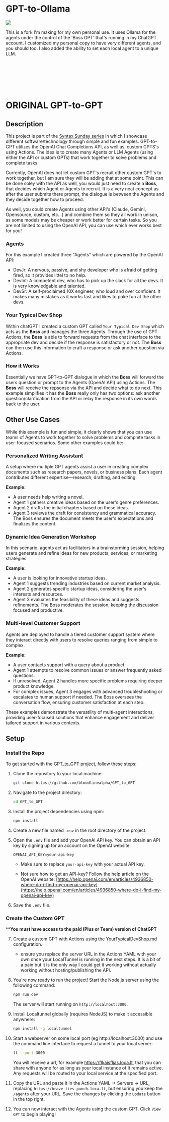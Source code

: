 # GPT-to-Ollama

<img src="https://2acrestudios.com/wp-content/uploads/2024/05/8pqr85.jpg" />

This is a fork I'm making for my own personal use. It uses Ollama for the agents under the control of the 'Boss GPT' that's running in my ChatGPT account. I customized my personal copy to have very different agents, and you should too. I also added the ability to set each local agent to a unique LLM.


<br /><br /><br /><br /><br />
# ORIGINAL GPT-to-GPT

## Description

This project is part of the [Syntax Sunday series](https://blog.bloodlinealpha.com/) in which I showcase different software/technology through simple and fun examples. GPT-to-GPT utilizes the OpenAI Chat Completions API, as well as, custom GPTS's using Actions. The idea is to create many Agents or LLM Agents (using either the API or custom GPTs) that work together to solve problems and complete tasks.

Currently, OpenAI does not let custom GPT's recruit other custom GPT's to work together, but I am sure they will be adding that at some point. This can be done soley with the API as well, you would just need to create a **Boss**, that decides which Agent or Agents to recruit. It is a very neat concept as after the user submits there prompt, the dialogue is between the Agents and they decide together how to proceed. 

As well, you could create Agents using other API's (Claude, Gemini, Opensource, custom, etc...) and combine them so they all work in unison, as some models may be cheaper or work better for certain tasks. So you are not limited to using the OpenAI API, you can use which ever works best for you!

### Agents
For this example I created three "Agents" which are powered by the OpenAI API:
- DevJr: A nervous, passive, and shy developer who is afraid of getting fired, so it provides littel to no help.
- DevInt: A competent dev, who has to pick up the slack for all the devs. It is very knowledgable and talented.
- DevSr: A self-proclaimed 10X engineer, who loud and over confident. It makes many mistakes as it works fast and likes to poke fun at the other devs.

### Your Typical Dev Shop
Within chatGPT I created a custom GPT called `Your Typical Dev Shop` which acts as the **Boss** and manages the three Agents. Through the use of GPT Actions, the **Boss** is able to forward requests from the chat interface to the appropriate dev and decide if the response is satisfactory or not. The **Boss** can then use this information to craft a response or ask another question via Actions. 

### How it Works
Essentially we have GPT-to-GPT dialogue in which the **Boss** will forward the users question or prompt to the Agents (OpenAI API) using Actions. The **Boss** will receive the repsonse via the API and decide what to do next. This example simplifies it has the **Boss** really only has two options: ask another question/clarification from the API or relay the response in its own words back to the user.

## Other Use Cases
While this example is fun and simple, it clearly shows that you can use teams of Agents to work together to solve problems and complete tasks in user-focused scenarios. Some other examples could be:

### Personalized Writing Assistant
A setup where multiple GPT agents assist a user in creating complex documents such as research papers, novels, or business plans. Each agent contributes different expertise—research, drafting, and editing.

**Example:**
- A user needs help writing a novel.
- Agent 1 gathers creative ideas based on the user's genre preferences.
- Agent 2 drafts the initial chapters based on these ideas.
- Agent 3 reviews the draft for consistency and grammatical accuracy.
The Boss ensures the document meets the user's expectations and finalizes the content.

### Dynamic Idea Generation Workshop
In this scenario, agents act as facilitators in a brainstorming session, helping users generate and refine ideas for new products, services, or marketing strategies.

**Example:**
- A user is looking for innovative startup ideas.
- Agent 1 suggests trending industries based on current market analysis.
- Agent 2 generates specific startup ideas, considering the user's interests and resources.
- Agent 3 evaluates the feasibility of these ideas and suggests refinements.
The Boss moderates the session, keeping the discussion focused and productive.

### Multi-level Customer Support
Agents are deployed to handle a tiered customer support system where they interact directly with users to resolve queries ranging from simple to complex.

**Example:**
- A user contacts support with a query about a product.
- Agent 1 attempts to resolve common issues or answer frequently asked questions.
- If unresolved, Agent 2 handles more specific problems requiring deeper product knowledge.
- For complex issues, Agent 3 engages with advanced troubleshooting or escalates to human support if needed.
The Boss oversees the conversation flow, ensuring customer satisfaction at each step.

These examples demonstrate the versatility of multi-agent interactions, providing user-focused solutions that enhance engagement and deliver tailored support in various contexts.


## Setup
### Install the Repo
To get started with the GPT_to_GPT project, follow these steps:

1. Clone the repository to your local machine:

    ```bash
    git clone https://github.com/bloodlinealpha/GPT_to_GPT
    ```

2. Navigate to the project directory:

    ```bash
    cd GPT_to_GPT
    ```

3. Install the project dependencies using npm:

    ```bash
    npm install
    ```

4. Create a new file named `.env` in the root directory of the project.

5. Open the `.env` file and add your OpenAI API key. You can obtain an API key by signing up for an account on the OpenAI website.

    ```plaintext
    OPENAI_API_KEY=your-api-key
    ```

    - Make sure to replace `your-api-key` with your actual API key.
   
    - Not sure how to get an API-key? Follow the help article on the OpenAI website: [https://help.openai.com/en/articles/4936850-where-do-i-find-my-openai-api-key](https://help.openai.com/en/articles/4936850-where-do-i-find-my-openai-api-key)

7. Save the `.env` file.

### Create the Custom GPT
****You must have access to the paid (Plus or Team) version of ChatGPT**

7. Create a custom GPT with Actions using the [YourTypicalDevShop.md](YourTypicalDevShop/YourTypicalDevShop.md) configuration.

    - ensure you replace the server URL in the Actions YAML with your own once your LocalTunnel is running in the next steps. It is a bit of a pain but it is the only way I could get it working without actually working without hosting/publishing the API.

8. You're now ready to run the project! Start the Node.js server using the following command:

    ```bash
    npm run dev
    ```

    The server will start running on `http://localhost:3000`. 

9. Install Localtunnel globally (requires NodeJS) to make it accessible anywhere:

    ```bash
    npm install -g localtunnel
    ```

10. Start a webserver on some local port (eg http://localhost:3000) and use the command line interface to request a tunnel to your local server:

    ```bash
    lt --port 3000
    ```

    You will receive a url, for example https://flkajsfljas.loca.lt, that you can share with anyone for as long as your local instance of lt remains active. Any requests will be routed to your local service at the specified port.

11. Copy the URL and paste it in the Actions YAML -> Servers -> URL, replacing `https://brave-ties-punch.loca.lt`, but ensuring you keep the `/agents` after your URL. Save the changes by clicking the `Update` button in the top right.

12. You can now interact with the Agents using the custom GPT. Click `View GPT` to begin playing!

